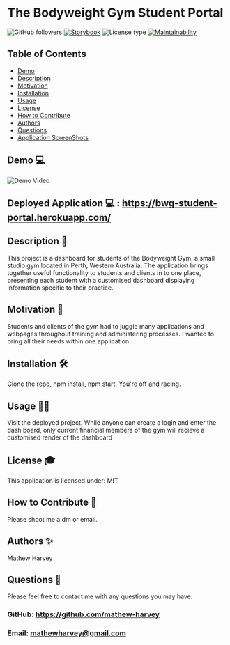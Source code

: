 # The Bodyweight Gym Student Portal
![GitHub followers](https://img.shields.io/github/followers/mathew-harvey?style=social)
[![Storybook](https://cdn.jsdelivr.net/gh/storybookjs/brand@master/badge/badge-storybook.svg)](https://sympli-rjs.netlify.app/storybook/index.html)
![License type](https://img.shields.io/badge/License-MIT-Blue)
[![Maintainability](https://api.codeclimate.com/v1/badges/96b0263ab7a3c9513e4a/maintainability)](https://codeclimate.com/github/Mathew-Harvey/bwg-student-portal)

## Table of Contents
- [Demo](##Demo-)
- [Description](##Description-)
- [Motivation](#Motivation-)
- [Installation](#Installation-)
- [Usage](#Usage-)
- [License](#License-)
- [How to Contribute](#How-to-Contribute-)
- [Authors](#Authors-)
- [Questions](#Questions-)
- [Application ScreenShots](#Application-ScreenShots-)
## Demo 💻
![Demo Video](/assets/studentportal.gif)
## Deployed Application 💻 : https://bwg-student-portal.herokuapp.com/
## Description 🧐
This project is a dashboard for students of the Bodyweight Gym, a small studio gym located in Perth, Western Australia. The application brings together useful functionality to students and clients in to one place, presenting each student with a customised dashboard displaying information specific to their practice. 
## Motivation 🚀
Students and clients of the gym had to juggle many applications and webpages throughout training and administering processes. I wanted to bring all their needs within one application. 
## Installation 🛠️
Clone the repo, npm install, npm start. You're off and racing. 
## Usage 🏃‍♀️
Visit the deployed project. While anyone can create a login and enter the dash board, only current financial members of the gym will recieve a customised render of the dashboard
## License 🎓
This application is licensed under: MIT
## How to Contribute 🍰
Please shoot me a dm or email. 
## Authors ✨
Mathew Harvey
## Questions 🤔
Please feel free to contact me with any questions you may have: 


### GitHub: https://github.com/mathew-harvey

### Email: mathewharvey@gmail.com
